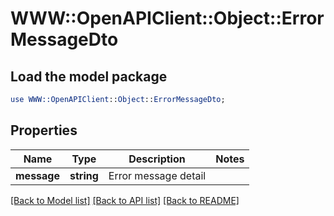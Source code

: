 # WWW::OpenAPIClient::Object::ErrorMessageDto

## Load the model package
```perl
use WWW::OpenAPIClient::Object::ErrorMessageDto;
```

## Properties
Name | Type | Description | Notes
------------ | ------------- | ------------- | -------------
**message** | **string** | Error message detail | 

[[Back to Model list]](../README.md#documentation-for-models) [[Back to API list]](../README.md#documentation-for-api-endpoints) [[Back to README]](../README.md)


